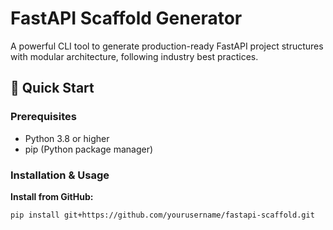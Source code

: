 # FastAPI Scaffold Generator

A powerful CLI tool to generate production-ready FastAPI project structures with modular architecture, following industry best practices.

## 🚀 Quick Start

### Prerequisites

- Python 3.8 or higher
- pip (Python package manager)

### Installation & Usage

**Install from GitHub:**

```bash
pip install git+https://github.com/yourusername/fastapi-scaffold.git
```
